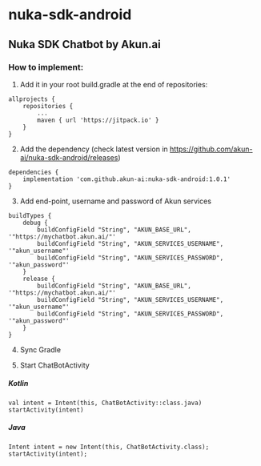 # nuka-sdk-android
## Nuka SDK Chatbot by Akun.ai

### How to implement:

1. Add it in your root build.gradle at the end of repositories:

```
allprojects {
    repositories {
        ...
        maven { url 'https://jitpack.io' }
    }
}
```
	
2. Add the dependency (check latest version in https://github.com/akun-ai/nuka-sdk-android/releases)

```
dependencies {
	implementation 'com.github.akun-ai:nuka-sdk-android:1.0.1'
}
```

3. Add end-point, username and password of Akun services

```
buildTypes {
    debug {
        buildConfigField "String", "AKUN_BASE_URL", '"https://mychatbot.akun.ai/"'
        buildConfigField "String", "AKUN_SERVICES_USERNAME", '"akun_username"'
        buildConfigField "String", "AKUN_SERVICES_PASSWORD", '"akun_password"'
    }
    release {
        buildConfigField "String", "AKUN_BASE_URL", '"https://mychatbot.akun.ai/"'
        buildConfigField "String", "AKUN_SERVICES_USERNAME", '"akun_username"'
        buildConfigField "String", "AKUN_SERVICES_PASSWORD", '"akun_password"'
    }
}
```

4. Sync Gradle

5. Start ChatBotActivity

##### Kotlin
```
val intent = Intent(this, ChatBotActivity::class.java)
startActivity(intent)
```

##### Java
```
Intent intent = new Intent(this, ChatBotActivity.class);
startActivity(intent);
```
